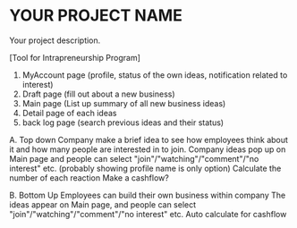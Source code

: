 # YOUR PROJECT NAME
Your project description.


[Tool for Intrapreneurship Program]

1. MyAccount page (profile, status of the own ideas, notification related to interest)
2. Draft page (fill out about a new business)
3. Main page (List up summary of all new business ideas)
4. Detail page of each ideas
5. back log page (search previous ideas and their status)

A. Top down
Company make a brief idea to see how employees think about it and how many people are interested in to join.
Company ideas pop up on Main page and people can select "join"/"watching"/"comment"/"no interest" etc. (probably showing profile name is only option)
Calculate the number of each reaction
Make a cashflow? 

B. Bottom Up
Employees can build their own business within company
The ideas appear on Main page, and people can select "join"/"watching"/"comment"/"no interest" etc.
Auto calculate for cashflow
